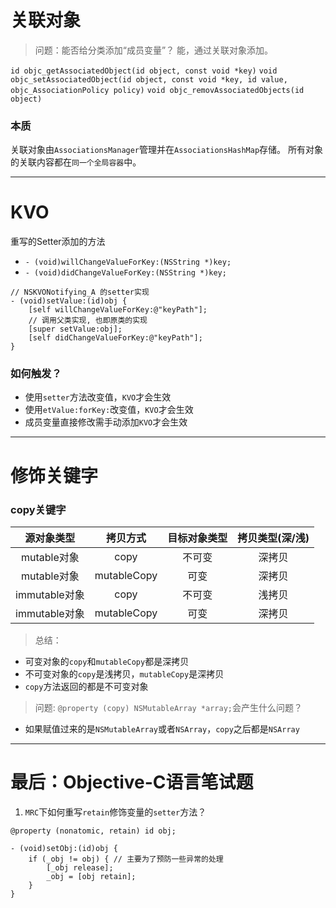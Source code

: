 # 关联对象

> 问题：能否给分类添加“成员变量”？ 能，通过关联对象添加。

`id objc_getAssociatedObject(id object, const void *key)`
`void objc_setAssociatedObject(id object, const void *key, id value, objc_AssociationPolicy policy)`
`void objc_removAssociatedObjects(id object)`

### 本质

关联对象由`AssociationsManager`管理并在`AssociationsHashMap`存储。
所有对象的关联内容都在`同一个全局容器`中。

--- 

# KVO

重写的Setter添加的方法

- `- (void)willChangeValueForKey:(NSString *)key;`
- `- (void)didChangeValueForKey:(NSString *)key;`

```
// NSKVONotifying_A 的setter实现
- (void)setValue:(id)obj {
    [self willChangeValueForKey:@"keyPath"];
    // 调用父类实现, 也即原类的实现
    [super setValue:obj];
    [self didChangeValueForKey:@"keyPath"];
}

```

### 如何触发？

- 使用`setter`方法改变值，`KVO`才会生效
- 使用`etValue:forKey:`改变值，`KVO`才会生效
- 成员变量直接修改需手动添加`KVO`才会生效

--- 

# 修饰关键字

### copy关键字

源对象类型|拷贝方式|目标对象类型|拷贝类型(深/浅)
:---:|:---:|:---:|:---:
mutable对象|copy|不可变|深拷贝
mutable对象|mutableCopy|可变|深拷贝
immutable对象|copy|不可变|浅拷贝
immutable对象|mutableCopy|可变|深拷贝

> 总结：

- 可变对象的`copy`和`mutableCopy`都是深拷贝
- 不可变对象的`copy`是浅拷贝，`mutableCopy`是深拷贝
- `copy`方法返回的都是不可变对象

> 问题: `@property (copy) NSMutableArray *array;`会产生什么问题？

- 如果赋值过来的是`NSMutableArray`或者`NSArray`，`copy`之后都是`NSArray`

---

# 最后：Objective-C语言笔试题

1. `MRC`下如何重写`retain`修饰变量的`setter`方法？

```
@property (nonatomic, retain) id obj;

- (void)setObj:(id)obj {
    if (_obj != obj) { // 主要为了预防一些异常的处理
        [_obj release];
        _obj = [obj retain];
    }
}
```
